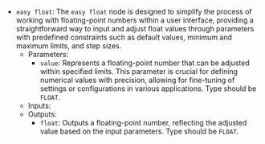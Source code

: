 - `easy float`: The `easy float` node is designed to simplify the process of working with floating-point numbers within a user interface, providing a straightforward way to input and adjust float values through parameters with predefined constraints such as default values, minimum and maximum limits, and step sizes.
    - Parameters:
        - `value`: Represents a floating-point number that can be adjusted within specified limits. This parameter is crucial for defining numerical values with precision, allowing for fine-tuning of settings or configurations in various applications. Type should be `FLOAT`.
    - Inputs:
    - Outputs:
        - `float`: Outputs a floating-point number, reflecting the adjusted value based on the input parameters. Type should be `FLOAT`.
